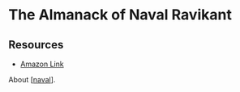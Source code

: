 # The Almanack of Naval Ravikant

Resources
---

- [Amazon Link][1]

<!-- Links -->
[1]: https://www.amazon.com/Almanack-Naval-Ravikant-Wealth-Happiness-ebook/dp/B08FF8MTM6

About [[naval]].

[//begin]: # "Autogenerated link references for markdown compatibility"
[naval]: ../podcasts/the-tim-ferriss-show/podcasts-people/naval.md "Naval"
[//end]: # "Autogenerated link references"
